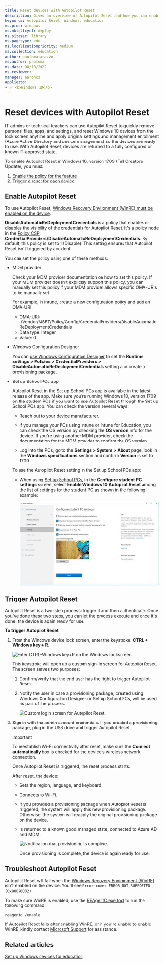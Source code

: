 ```yaml
---
title: Reset devices with Autopilot Reset
description: Gives an overview of Autopilot Reset and how you can enable and use it in your schools.
keywords: Autopilot Reset, Windows, education
ms.prod: windows
ms.mktglfcycl: deploy
ms.sitesec: library
ms.pagetype: edu
ms.localizationpriority: medium
ms.collection: education
author: paolomatarazzo
ms.author: paoloma
ms.date: 08/10/2022
ms.reviewer: 
manager: aaroncz
appliesto:
- ✅ <b>Windows 10</b>
---
```


# Reset devices with Autopilot Reset 

IT admins or technical teachers can use Autopilot Reset to quickly remove personal files, apps, and settings, and reset Windows 10 devices from the lock screen anytime and apply original settings and management enrollment (Azure Active Directory and device management) so the devices are ready to use. With Autopilot Reset, devices are returned to a fully configured or known IT-approved state.

To enable Autopilot Reset in Windows 10, version 1709 (Fall Creators Update), you must:

1. [Enable the policy for the feature](#enable-autopilot-reset)
2. [Trigger a reset for each device](#trigger-autopilot-reset)

## Enable Autopilot Reset

To use Autopilot Reset, [Windows Recovery Environment (WinRE) must be enabled on the device](#winre).

**DisableAutomaticReDeploymentCredentials** is a policy that enables or disables the visibility of the credentials for Autopilot Reset. It's a policy node in the [Policy CSP](/windows/client-management/mdm/policy-csp-credentialproviders), **CredentialProviders/DisableAutomaticReDeploymentCredentials**. By default, this policy is set to 1 (Disable). This setting ensures that Autopilot Reset isn't triggered by accident.

You can set the policy using one of these methods:

- MDM provider

  Check your MDM provider documentation on how to set this policy. If your MDM provider doesn't explicitly support this policy, you can manually set this policy if your MDM provider allows specific OMA-URIs to be manually set.

  For example, in Intune, create a new configuration policy and add an OMA-URI. 
  - OMA-URI:  ./Vendor/MSFT/Policy/Config/CredentialProviders/DisableAutomaticReDeploymentCredentials
  - Data type:  Integer
  - Value:  0

- Windows Configuration Designer
    
  You can [use Windows Configuration Designer](/windows/configuration/provisioning-packages/provisioning-create-package) to set the **Runtime settings > Policies > CredentialProviders > DisableAutomaticReDeploymentCredentials** setting and create a provisioning package.

- Set up School PCs app

  Autopilot Reset in the Set up School PCs app is available in the latest release of the app. Make sure you're running Windows 10, version 1709 on the student PCs if you want to use Autopilot Reset through the Set up School PCs app. You can check the version several ways:

  - Reach out to your device manufacturer.

  - If you manage your PCs using Intune or Intune for Education, you can check the OS version by checking the **OS version** info for the device. If  you're using another MDM provider, check the documentation for the MDM provider to confirm the OS version.

  - Log into the PCs, go to the **Settings > System > About** page, look in the **Windows specifications** section and confirm **Version** is set to 1709.

  To use the Autopilot Reset setting in the Set up School PCs app:

  - When using [Set up School PCs](use-set-up-school-pcs-app.md), in the **Configure student PC settings** screen, select **Enable Windows 10 Autopilot Reset** among the list of settings for the student PC as shown in the following example:

    ![Configure student PC settings in Set up School PCs.](images/suspcs/suspc_configure_pc2.jpg)
    
## Trigger Autopilot Reset
Autopilot Reset is a two-step process: trigger it and then authenticate. Once you've done these two steps, you can let the process execute and once it's done, the device is again ready for use. 

**To trigger Autopilot Reset**

1. From the Windows device lock screen, enter the keystroke: **CTRL + Windows key + R**. 

   ![Enter CTRL+Windows key+R on the Windows lockscreen.](images/autopilot-reset-lockscreen.png)

   This keystroke will open up a custom sign-in screen for Autopilot Reset. The screen serves two purposes:

   1. Confirm/verify that the end user has the right to trigger Autopilot Reset

   2. Notify the user in case a provisioning package, created using Windows Configuration Designer or Set up School PCs, will be used as part of the process.

      ![Custom login screen for Autopilot Reset.](images/autopilot-reset-customlogin.png)

2. Sign in with the admin account credentials. If you created a provisioning package, plug in the USB drive and trigger Autopilot Reset.

   > [!IMPORTANT]
   > To reestablish Wi-Fi connectivity after reset, make sure the **Connect automatically** box is checked for the device's wireless network connection. 

   Once Autopilot Reset is triggered, the reset process starts. 
    
   After reset, the device:

   - Sets the region, language, and keyboard.

   - Connects to Wi-Fi.

   - If you provided a provisioning package when Autopilot Reset is triggered, the system will apply this new provisioning package. Otherwise, the system will reapply the original provisioning package on the device. 

   - Is returned to a known good managed state, connected to Azure AD and MDM.

     ![Notification that provisioning is complete.](images/autopilot-reset-provisioningcomplete.png)

     Once provisioning is complete, the device is again ready for use.

<span id="winre"/>

## Troubleshoot Autopilot Reset

Autopilot Reset will fail when the [Windows Recovery Environment (WinRE)](/windows-hardware/manufacture/desktop/windows-recovery-environment--windows-re--technical-reference) isn't enabled on the device. You'll see `Error code: ERROR_NOT_SUPPORTED (0x80070032)`.

To make sure WinRE is enabled, use the [REAgentC.exe tool](/windows-hardware/manufacture/desktop/reagentc-command-line-options) to run the following command:

```console
reagentc /enable
```

If Autopilot Reset fails after enabling WinRE, or if you're unable to enable WinRE, kindly contact [Microsoft Support](https://support.microsoft.com) for assistance.

## Related articles

[Set up Windows devices for education](set-up-windows-10.md)
